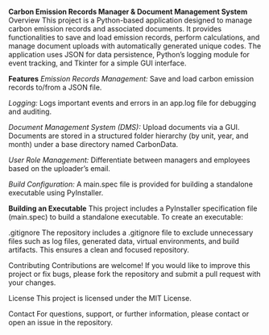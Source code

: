 **Carbon Emission Records Manager & Document Management System**
Overview
This project is a Python-based application designed to manage carbon emission records and associated documents. It provides functionalities to save and load emission records, 
perform calculations, and manage document uploads with automatically generated unique codes. The application uses JSON for data persistence, Python’s logging module for event tracking, 
and Tkinter for a simple GUI interface.

**Features**
*Emission Records Management:*
Save and load carbon emission records to/from a JSON file.

*Logging:*
Logs important events and errors in an app.log file for debugging and auditing.

*Document Management System (DMS):*
Upload documents via a GUI. Documents are stored in a structured folder hierarchy (by unit, year, and month) under a base directory named CarbonData.

*User Role Management:*
Differentiate between managers and employees based on the uploader’s email.

*Build Configuration:*
A main.spec file is provided for building a standalone executable using PyInstaller.


**Building an Executable**
This project includes a PyInstaller specification file (main.spec) to build a standalone executable. To create an executable:


.gitignore
The repository includes a .gitignore file to exclude unnecessary files such as log files, generated data, virtual environments, and build artifacts. This ensures a clean and focused repository.

Contributing
Contributions are welcome! If you would like to improve this project or fix bugs, please fork the repository and submit a pull request with your changes.

License
This project is licensed under the MIT License.

Contact
For questions, support, or further information, please contact or open an issue in the repository.
